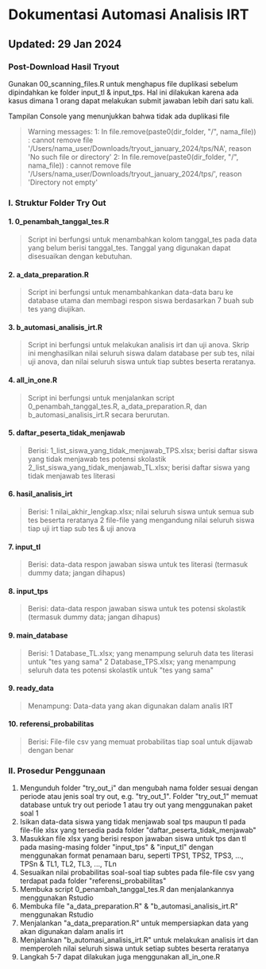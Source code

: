 # Dokumentasi Automasi Analisis IRT
## Updated: 29 Jan 2024

### Post-Download Hasil Tryout
Gunakan 00_scanning_files.R untuk menghapus file duplikasi sebelum dipindahkan ke folder input_tl & input_tps. Hal ini dilakukan karena ada kasus dimana 1 orang dapat melakukan submit jawaban lebih dari satu kali.

Tampilan Console yang menunjukkan bahwa tidak ada duplikasi file
>Warning messages:
>1: In file.remove(paste0(dir_folder, "/", nama_file)) :
>  cannot remove file '/Users/nama_user/Downloads/tryout_january_2024/tps/NA', reason 'No such file or directory'
>2: In file.remove(paste0(dir_folder, "/", nama_file)) :
>  cannot remove file '/Users/nama_user/Downloads/tryout_january_2024/tps/', reason 'Directory not empty'

### I. Struktur Folder Try Out
#### 1. 0_penambah_tanggal_tes.R
>Script ini berfungsi untuk menambahkan kolom tanggal_tes pada data yang belum berisi tanggal_tes. Tanggal yang digunakan dapat disesuaikan dengan kebutuhan.
#### 2. a_data_preparation.R
>Script ini berfungsi untuk menambahkankan data-data baru ke database utama dan membagi respon siswa berdasarkan 7 buah sub tes yang diujikan.
#### 3. b_automasi_analisis_irt.R
>Script ini berfungsi untuk melakukan analisis irt dan uji anova. Skrip ini menghasilkan nilai seluruh siswa dalam database per sub tes, nilai uji anova, dan nilai seluruh siswa untuk tiap subtes beserta reratanya.
#### 4. all_in_one.R
>Script ini berfungsi untuk menjalankan script 0_penambah_tanggal_tes.R, a_data_preparation.R, dan b_automasi_analisis_irt.R secara berurutan.
#### 5. daftar_peserta_tidak_menjawab
>Berisi:
1_list_siswa_yang_tidak_menjawab_TPS.xlsx; berisi daftar siswa yang tidak menjawab tes potensi skolastik
2_list_siswa_yang_tidak_menjawab_TL.xlsx; berisi daftar siswa yang tidak menjawab tes literasi
#### 6. hasil_analisis_irt
>Berisi:
1 nilai_akhir_lengkap.xlsx; nilai seluruh siswa untuk semua sub tes beserta reratanya
2 file-file yang mengandung nilai seluruh siswa tiap uji irt tiap sub tes & uji anova
#### 7. input_tl
>Berisi:
data-data respon jawaban siswa untuk tes literasi (termasuk dummy data; jangan dihapus)
#### 8. input_tps
>Berisi:
data-data respon jawaban siswa untuk tes potensi skolastik (termasuk dummy data; jangan dihapus)
#### 9. main_database
>Berisi:
1 Database_TL.xlsx; yang menampung seluruh data tes literasi untuk "tes yang sama"
2 Database_TPS.xlsx; yang menampung seluruh data tes potensi skolastik untuk "tes yang sama"
#### 9. ready_data
>Menampung:
Data-data yang akan digunakan dalam analis IRT
#### 10. referensi_probabilitas
>Berisi:
File-file csv yang memuat probabilitas tiap soal untuk dijawab dengan benar

### II. Prosedur Penggunaan
1. Mengunduh folder "try_out_i" dan mengubah nama folder sesuai dengan periode atau jenis soal try out, e.g. "try_out_1". Folder "try_out_1" memuat database untuk try out periode 1 atau try out yang menggunakan paket soal 1
1. Isikan data-data siswa yang tidak menjawab soal tps maupun tl pada file-file xlsx yang tersedia pada folder "daftar_peserta_tidak_menjawab"
2. Masukkan file xlsx yang berisi respon jawaban siswa untuk tps dan tl pada masing-masing folder "input_tps" & "input_tl" dengan menggunakan format penamaan baru, seperti TPS1, TPS2, TPS3, ..., TPSn & TL1, TL2, TL3, ..., TLn
3. Sesuaikan nilai probabilitas soal-soal tiap subtes pada file-file csv yang terdapat pada folder "referensi_probabilitas"
4. Membuka script 0_penambah_tanggal_tes.R dan menjalankannya menggunakan Rstudio
5. Membuka file "a_data_preparation.R" & "b_automasi_analisis_irt.R" menggunakan Rstudio
6. Menjalankan "a_data_preparation.R" untuk mempersiapkan data yang akan digunakan dalam analis irt
7. Menjalankan "b_automasi_analisis_irt.R" untuk melakukan analisis irt dan memperoleh nilai seluruh siswa untuk setiap subtes beserta reratanya
8. Langkah 5-7 dapat dilakukan juga menggunakan all_in_one.R
